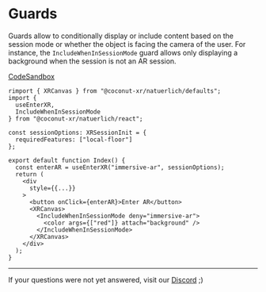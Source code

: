 # Guards

Guards allow to conditionally display or include content based on the session mode or whether the object is facing the camera of the user. For instance, the `IncludeWhenInSessionMode` guard allows only displaying a background when the session is not an AR session.

[CodeSandbox](https://codesandbox.io/s/natuerlich-guards-xwx9yd?file=/src/app.tsx)

```tsx
rimport { XRCanvas } from "@coconut-xr/natuerlich/defaults";
import {
  useEnterXR,
  IncludeWhenInSessionMode
} from "@coconut-xr/natuerlich/react";

const sessionOptions: XRSessionInit = {
  requiredFeatures: ["local-floor"]
};

export default function Index() {
  const enterAR = useEnterXR("immersive-ar", sessionOptions);
  return (
    <div
      style={{...}}
    >
      <button onClick={enterAR}>Enter AR</button>
      <XRCanvas>
        <IncludeWhenInSessionMode deny="immersive-ar">
          <color args={["red"]} attach="background" />
        </IncludeWhenInSessionMode>
      </XRCanvas>
    </div>
  );
}

```

---

If your questions were not yet answered, visit our [Discord](https://discord.gg/NCYM8ujndE) ;)
